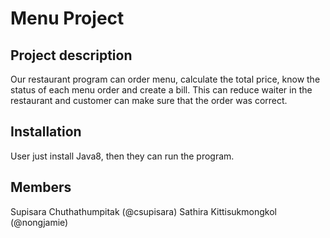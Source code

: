 # Menu Project

## Project description
Our restaurant program can order menu, calculate the total price, know the status of each menu order and create a bill. This can reduce waiter in the restaurant and customer can make sure that the order was correct.

## Installation
User just install Java8, then they can run the program.

## Members
Supisara Chuthathumpitak (@csupisara)
Sathira Kittisukmongkol (@nongjamie)
